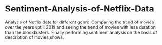 # Sentiment-Analysis-of-Netflix-Data
Analysis of Netflix data for different genre. Comparing the trend of movies over the years uptill 2019 and seeing the trend of movies with less duration than the blockbusters. Finally performing sentiment analysis on the basis of description of movies,shows.
